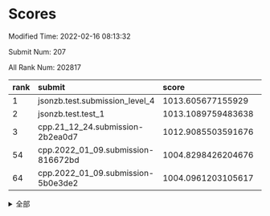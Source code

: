 # Scores

Modified Time: 2022-02-16 08:13:32

Submit Num: 207

All Rank Num: 202817

| rank |               submit               |       score        |       sigma        | pk_num |
| :--- | :--------------------------------- | :----------------- | :----------------- | :----- |
| 1    | jsonzb.test.submission_level_4     | 1013.605677155929  | 0.8136527450669531 | 3921   |
| 2    | jsonzb.test.test_1                 | 1013.1089759483638 | 0.8113015505586626 | 3923   |
| 3    | cpp.21_12_24.submission-2b2ea0d7   | 1012.9085503591676 | 0.801367971236547  | 3915   |
| 54   | cpp.2022_01_09.submission-816672bd | 1004.8298426204676 | 0.7131554371527952 | 3919   |
| 64   | cpp.2022_01_09.submission-5b0e3de2 | 1004.0961203105617 | 0.7215567872527956 | 3922   |


<details>
<summary>全部</summary>

| rank |                 submit                 |       score        |       sigma        | pk_num |
| :--- | :------------------------------------- | :----------------- | :----------------- | :----- |
| 1    | jsonzb.test.submission_level_4         | 1013.605677155929  | 0.8136527450669531 | 3921   |
| 2    | jsonzb.test.test_1                     | 1013.1089759483638 | 0.8113015505586626 | 3923   |
| 3    | cpp.21_12_24.submission-2b2ea0d7       | 1012.9085503591676 | 0.801367971236547  | 3915   |
| 4    | gobigger.level_3.submission_level_3_24 | 1011.8387126822092 | 0.7745111806825654 | 3916   |
| 5    | gobigger.level_3.submission_level_3_45 | 1011.4390254380227 | 0.7896106175800426 | 3919   |
| 6    | gobigger.level_3.submission_level_3_16 | 1011.4130118447023 | 0.7806824173795817 | 3922   |
| 7    | gobigger.level_3.submission_level_3_30 | 1011.075197910957  | 0.8032291681268852 | 3922   |
| 8    | gobigger.level_3.submission_level_3_20 | 1011.0750832001667 | 0.7738330015081802 | 3918   |
| 9    | gobigger.level_3.submission_level_3_38 | 1010.9459467591373 | 0.7647075692399334 | 3921   |
| 10   | gobigger.level_3.submission_level_3_41 | 1010.9174834586231 | 0.7853272415533316 | 3921   |
| 11   | gobigger.level_3.submission_level_3_1  | 1010.8503322923519 | 0.7882663795999176 | 3921   |
| 12   | gobigger.level_3.submission_level_3_37 | 1010.7900983697272 | 0.7539049473798981 | 3921   |
| 13   | gobigger.level_3.submission_level_3_2  | 1010.7689838097547 | 0.7849920267568248 | 3920   |
| 14   | gobigger.level_3.submission_level_3_44 | 1010.7669868974749 | 0.7693311368890408 | 3920   |
| 15   | gobigger.level_3.submission_level_3_3  | 1010.7256330209212 | 0.7866103429983996 | 3918   |
| 16   | gobigger.level_3.submission_level_3_36 | 1010.6149108663509 | 0.7755403366454791 | 3915   |
| 17   | gobigger.level_3.submission_level_3_10 | 1010.5142686178259 | 0.7578197257173912 | 3918   |
| 18   | gobigger.level_3.submission_level_3_48 | 1010.484995540018  | 0.7619838533363207 | 3914   |
| 19   | gobigger.level_3.submission_level_3_31 | 1010.4242763727771 | 0.7523932332241238 | 3919   |
| 20   | gobigger.level_3.submission_level_3_7  | 1010.3893330628636 | 0.7823934961884733 | 3924   |
| 21   | gobigger.level_3.submission_level_3_17 | 1010.3529411225267 | 0.7523443442311879 | 3921   |
| 22   | gobigger.level_3.submission_level_3_19 | 1010.2096014083379 | 0.7633175083570766 | 3923   |
| 23   | gobigger.level_3.submission_level_3_9  | 1010.1780793044115 | 0.783451375762203  | 3922   |
| 24   | gobigger.level_3.submission_level_3_5  | 1010.1673197205389 | 0.7715468736259447 | 3921   |
| 25   | gobigger.level_3.submission_level_3_21 | 1010.115120350136  | 0.7762357208780913 | 3916   |
| 26   | gobigger.level_3.submission_level_3_14 | 1010.0888626976167 | 0.7631802548423201 | 3916   |
| 27   | gobigger.level_3.submission_level_3_8  | 1010.0200592372022 | 0.7509088002308051 | 3918   |
| 28   | gobigger.level_3.submission_level_3_11 | 1009.9924143508938 | 0.7497563033289373 | 3918   |
| 29   | gobigger.level_3.submission_level_3_28 | 1009.967717980825  | 0.758886725521913  | 3920   |
| 30   | gobigger.level_3.submission_level_3_42 | 1009.9571108603951 | 0.7690387805881458 | 3917   |
| 31   | gobigger.level_3.submission_level_3_39 | 1009.8752706545368 | 0.7355847928604043 | 3921   |
| 32   | gobigger.level_3.submission_level_3_13 | 1009.8629311327173 | 0.7606142290296464 | 3915   |
| 33   | gobigger.level_3.submission_level_3_49 | 1009.8594003283675 | 0.7643810310172945 | 3916   |
| 34   | gobigger.level_3.submission_level_3_40 | 1009.8531433026042 | 0.7515696011632823 | 3920   |
| 35   | gobigger.level_3.submission_level_3_23 | 1009.710981739929  | 0.7516635682381702 | 3920   |
| 36   | gobigger.level_3.submission_level_3_26 | 1009.6318724428402 | 0.7739474058097368 | 3922   |
| 37   | gobigger.level_3.submission_level_3_35 | 1009.6231033132057 | 0.7648874229414555 | 3924   |
| 38   | gobigger.level_3.submission_level_3_18 | 1009.6176038847493 | 0.7371573980754366 | 3922   |
| 39   | gobigger.level_3.submission_level_3_46 | 1009.6169868898794 | 0.7503621506252612 | 3913   |
| 40   | gobigger.level_3.submission_level_3_32 | 1009.5954683350351 | 0.7809448146359689 | 3910   |
| 41   | gobigger.level_3.submission_level_3_34 | 1009.5695145567607 | 0.7703792914496703 | 3914   |
| 42   | gobigger.level_3.submission_level_3_0  | 1009.4053042269187 | 0.7660980622111608 | 3917   |
| 43   | gobigger.level_3.submission_level_3_47 | 1009.3144349853188 | 0.7329255241403722 | 3920   |
| 44   | gobigger.level_3.submission_level_3_43 | 1009.2987816763781 | 0.7549362056838951 | 3916   |
| 45   | gobigger.level_3.submission_level_3_33 | 1009.2492068477087 | 0.7525410094184614 | 3917   |
| 46   | gobigger.level_3.submission_level_3_22 | 1009.2092359026011 | 0.7634184794491932 | 3922   |
| 47   | gobigger.level_3.submission_level_3_25 | 1009.1878997244085 | 0.7443446865857505 | 3924   |
| 48   | gobigger.level_3.submission_level_3_6  | 1009.1666318658562 | 0.7517909656065792 | 3922   |
| 49   | gobigger.level_3.submission_level_3_4  | 1009.065697841394  | 0.737326122426736  | 3916   |
| 50   | gobigger.level_3.submission_level_3_15 | 1008.9532007398308 | 0.7413231504509518 | 3918   |
| 51   | gobigger.level_3.submission_level_3_27 | 1008.906590827271  | 0.7484412708988242 | 3920   |
| 52   | gobigger.level_3.submission_level_3_29 | 1008.8476068266884 | 0.7422934466846077 | 3919   |
| 53   | gobigger.level_3.submission_level_3_12 | 1008.3419915549308 | 0.7396494964329227 | 3919   |
| 54   | cpp.2022_01_09.submission-816672bd     | 1004.8298426204676 | 0.7131554371527952 | 3919   |
| 55   | gobigger.level_1.submission_level_1_20 | 1004.8025394925717 | 0.7221649621566957 | 3915   |
| 56   | gobigger.level_1.submission_level_1_30 | 1004.6564508502643 | 0.7105406226153698 | 3918   |
| 57   | gobigger.level_1.submission_level_1_35 | 1004.6481422730883 | 0.7132334844925786 | 3917   |
| 58   | gobigger.level_1.submission_level_1_4  | 1004.4836026474375 | 0.7258589385075462 | 3923   |
| 59   | gobigger.level_1.submission_level_1_24 | 1004.361720605875  | 0.7412889131448057 | 3922   |
| 60   | gobigger.level_1.submission_level_1_26 | 1004.2300545086281 | 0.716794169797843  | 3921   |
| 61   | gobigger.level_1.submission_level_1_37 | 1004.2239902489565 | 0.7170697646477415 | 3919   |
| 62   | gobigger.level_1.submission_level_1_5  | 1004.2239019386034 | 0.7184081162394578 | 3915   |
| 63   | gobigger.level_1.submission_level_1_6  | 1004.1815672589325 | 0.723622936898189  | 3919   |
| 64   | cpp.2022_01_09.submission-5b0e3de2     | 1004.0961203105617 | 0.7215567872527956 | 3922   |
| 65   | gobigger.level_1.submission_level_1_49 | 1004.0853438198578 | 0.7172839048517087 | 3920   |
| 66   | gobigger.level_1.submission_level_1_27 | 1004.0019868614132 | 0.711007430769433  | 3921   |
| 67   | gobigger.level_1.submission_level_1_16 | 1003.9948176785239 | 0.7212128526883217 | 3923   |
| 68   | gobigger.level_1.submission_level_1_1  | 1003.9115201622097 | 0.7217840601549881 | 3919   |
| 69   | gobigger.level_1.submission_level_1_15 | 1003.8576422717161 | 0.7049462619337499 | 3915   |
| 70   | gobigger.level_1.submission_level_1_34 | 1003.7658739758864 | 0.7138775248607551 | 3920   |
| 71   | gobigger.level_1.submission_level_1_19 | 1003.7623078103293 | 0.7259172772010187 | 3918   |
| 72   | gobigger.level_1.submission_level_1_40 | 1003.7177541980353 | 0.7174153212719567 | 3917   |
| 73   | gobigger.level_1.submission_level_1_47 | 1003.6124080720143 | 0.7168718720468016 | 3924   |
| 74   | gobigger.level_1.submission_level_1_28 | 1003.5178218598495 | 0.7136375556006943 | 3922   |
| 75   | gobigger.level_1.submission_level_1_13 | 1003.464992753211  | 0.7195769166350796 | 3916   |
| 76   | gobigger.level_1.submission_level_1_11 | 1003.3776753916566 | 0.7283897409532778 | 3919   |
| 77   | gobigger.level_1.submission_level_1_44 | 1003.346898637792  | 0.7128437290723514 | 3915   |
| 78   | gobigger.level_1.submission_level_1_46 | 1003.3309786630103 | 0.7101529233643985 | 3917   |
| 79   | gobigger.level_1.submission_level_1_17 | 1003.2857950086245 | 0.7075507039957488 | 3921   |
| 80   | gobigger.level_1.submission_level_1_3  | 1003.2407395948482 | 0.7091601178384843 | 3915   |
| 81   | gobigger.level_1.submission_level_1_43 | 1003.2199291429524 | 0.7164996663830142 | 3918   |
| 82   | gobigger.level_1.submission_level_1_45 | 1003.1713844261145 | 0.7246273557682679 | 3917   |
| 83   | gobigger.level_1.submission_level_1_9  | 1003.1687011804624 | 0.7085457032035569 | 3921   |
| 84   | gobigger.level_1.submission_level_1_8  | 1003.1499764806113 | 0.7267170624598335 | 3918   |
| 85   | gobigger.level_1.submission_level_1_18 | 1003.0838129359892 | 0.7153123174537669 | 3917   |
| 86   | gobigger.level_1.submission_level_1_22 | 1003.0333123440089 | 0.7198282972039767 | 3917   |
| 87   | gobigger.level_1.submission_level_1_14 | 1003.0125468763364 | 0.7035072225372128 | 3921   |
| 88   | gobigger.level_1.submission_level_1_32 | 1002.9877643571812 | 0.6999231725167032 | 3921   |
| 89   | gobigger.level_1.submission_level_1_10 | 1002.9030330710897 | 0.7106803493770293 | 3923   |
| 90   | gobigger.level_1.submission_level_1_12 | 1002.817360616511  | 0.7172672142785199 | 3918   |
| 91   | gobigger.level_1.submission_level_1_36 | 1002.8124264288313 | 0.7086921559757681 | 3916   |
| 92   | gobigger.level_1.submission_level_1_41 | 1002.7733015573572 | 0.7213833508389901 | 3921   |
| 93   | gobigger.level_1.submission_level_1_21 | 1002.7658858103795 | 0.7142510920643776 | 3917   |
| 94   | gobigger.level_1.submission_level_1_2  | 1002.6338898931074 | 0.7141736653544963 | 3921   |
| 95   | gobigger.level_1.submission_level_1_0  | 1002.5991621243626 | 0.7092419992441104 | 3918   |
| 96   | gobigger.level_1.submission_level_1_23 | 1002.5657528236839 | 0.7146408498449548 | 3922   |
| 97   | gobigger.level_1.submission_level_1_31 | 1002.4903245739051 | 0.7095305546697938 | 3922   |
| 98   | gobigger.level_1.submission_level_1_38 | 1002.2948017640662 | 0.7138586256710022 | 3918   |
| 99   | gobigger.level_1.submission_level_1_33 | 1002.2553566248158 | 0.7126904256476513 | 3923   |
| 100  | gobigger.level_1.submission_level_1_7  | 1002.1624545789006 | 0.7090344044677288 | 3918   |
| 101  | gobigger.level_1.submission_level_1_25 | 1002.0166909637439 | 0.7035182398656752 | 3916   |
| 102  | gobigger.level_1.submission_level_1_48 | 1001.9554853836169 | 0.7304812705759824 | 3920   |
| 103  | gobigger.level_1.submission_level_1_39 | 1001.9381741839733 | 0.7180355805061635 | 3918   |
| 104  | gobigger.level_1.submission_level_1_29 | 1001.8465389212856 | 0.7165691044233716 | 3923   |
| 105  | gobigger.level_1.submission_level_1_42 | 1001.4291774251835 | 0.7149968440370872 | 3920   |
| 106  | gobigger.random.submission_random_25   | 997.4250841984843  | 0.7033163187121482 | 3917   |
| 107  | gobigger.random.submission_random_2    | 996.7399041923348  | 0.7246962975520203 | 3924   |
| 108  | gobigger.random.submission_random_33   | 996.6551868376549  | 0.7113076536678947 | 3914   |
| 109  | gobigger.random.submission_random_34   | 996.4926469380231  | 0.7198042528113926 | 3921   |
| 110  | gobigger.random.submission_random_10   | 996.4668136188649  | 0.7095488620109696 | 3919   |
| 111  | gobigger.random.submission_random_31   | 996.4135146011927  | 0.7017838690108401 | 3924   |
| 112  | gobigger.random.submission_random_16   | 996.3940000801724  | 0.7051238346981055 | 3917   |
| 113  | gobigger.random.submission_random_29   | 996.3914218785677  | 0.7126893494680329 | 3920   |
| 114  | gobigger.random.submission_random_42   | 996.3475602917918  | 0.7014425177039368 | 3922   |
| 115  | gobigger.random.submission_random_46   | 996.3389613676209  | 0.7233667663719762 | 3919   |
| 116  | gobigger.random.submission_random_30   | 996.3030951123992  | 0.7206833213443442 | 3925   |
| 117  | gobigger.random.submission_random_14   | 996.2818217352757  | 0.7021404927111232 | 3921   |
| 118  | gobigger.random.submission_random_43   | 996.2355539752642  | 0.7268584855363098 | 3919   |
| 119  | gobigger.random.submission_random_44   | 996.2314069138605  | 0.7014692498727642 | 3922   |
| 120  | gobigger.random.submission_random_38   | 996.2043336794205  | 0.6946428838295984 | 3922   |
| 121  | gobigger.random.submission_random_39   | 996.1443962470457  | 0.7058729524531946 | 3916   |
| 122  | gobigger.random.submission_random_6    | 996.1363249321652  | 0.7031983124147534 | 3919   |
| 123  | gobigger.random.submission_random_32   | 996.1298555101199  | 0.7066627678382922 | 3920   |
| 124  | gobigger.random.submission_random_26   | 996.1228268014627  | 0.7149760047856828 | 3923   |
| 125  | gobigger.random.submission_random_15   | 996.0992648968605  | 0.7170867961101007 | 3923   |
| 126  | gobigger.random.submission_random_4    | 996.053114705616   | 0.7098913820805638 | 3919   |
| 127  | gobigger.random.submission_random_47   | 996.0053184305499  | 0.7127902208428916 | 3919   |
| 128  | gobigger.random.submission_random_3    | 995.9925318144018  | 0.7161702288810596 | 3925   |
| 129  | gobigger.random.submission_random_11   | 995.9814887632887  | 0.7129753502478564 | 3925   |
| 130  | gobigger.random.submission_random_48   | 995.9440257414835  | 0.7073046559406512 | 3918   |
| 131  | gobigger.random.submission_random_5    | 995.921235954848   | 0.7069158738549624 | 3917   |
| 132  | gobigger.random.submission_random_12   | 995.8907740267516  | 0.7108628036526102 | 3919   |
| 133  | gobigger.random.submission_random_23   | 995.8455013914765  | 0.70571436453221   | 3921   |
| 134  | gobigger.random.submission_random_28   | 995.8448579645252  | 0.7251096589855311 | 3919   |
| 135  | gobigger.random.submission_random_37   | 995.8001674005985  | 0.7125293209818229 | 3914   |
| 136  | gobigger.random.submission_random_9    | 995.720087639881   | 0.7098324944301755 | 3922   |
| 137  | gobigger.random.submission_random_19   | 995.7153886903559  | 0.7187829494621946 | 3919   |
| 138  | gobigger.random.submission_random_22   | 995.6763231605692  | 0.715841722437103  | 3923   |
| 139  | gobigger.random.submission_random_18   | 995.6710344803857  | 0.7221010420539506 | 3921   |
| 140  | gobigger.random.submission_random_49   | 995.6519999835618  | 0.7144526745863563 | 3921   |
| 141  | gobigger.random.submission_random_21   | 995.6259161080272  | 0.7191213534481677 | 3917   |
| 142  | gobigger.random.submission_random_8    | 995.6185106248283  | 0.705342012269031  | 3917   |
| 143  | gobigger.random.submission_random_0    | 995.607595680094   | 0.7197145005693576 | 3915   |
| 144  | gobigger.random.submission_random_27   | 995.5725373391515  | 0.6985593234790966 | 3919   |
| 145  | gobigger.random.submission_random_17   | 995.5550381440695  | 0.7098667443665471 | 3923   |
| 146  | gobigger.random.submission_random_13   | 995.4580324982971  | 0.7196486949965791 | 3920   |
| 147  | gobigger.random.submission_random_1    | 995.4505899610577  | 0.7198377973351964 | 3919   |
| 148  | gobigger.random.submission_random_41   | 995.3242848686335  | 0.7152704512592618 | 3925   |
| 149  | gobigger.random.submission_random_45   | 995.3209254325267  | 0.7156505251625281 | 3918   |
| 150  | gobigger.random.submission_random_35   | 995.2726774636167  | 0.7133870396603934 | 3915   |
| 151  | gobigger.random.submission_random_40   | 995.2636029416058  | 0.7032491752359329 | 3917   |
| 152  | gobigger.random.submission_random_7    | 995.124638484589   | 0.7238797267229597 | 3919   |
| 153  | gobigger.random.submission_random_20   | 995.0659532814642  | 0.7166983056895493 | 3920   |
| 154  | gobigger.random.submission_random_24   | 995.0590128924373  | 0.7108313654593745 | 3928   |
| 155  | gobigger.random.submission_random_36   | 994.8158844340932  | 0.7218109204325492 | 3916   |
| 156  | gobigger.level_2.submission_level_2_45 | 994.659684033155   | 0.7329179052278223 | 3921   |
| 157  | gobigger.level_2.submission_level_2_37 | 994.3950630544414  | 0.7323892508908924 | 3914   |
| 158  | gobigger.level_2.submission_level_2_16 | 994.0203434819235  | 0.7251081143464412 | 3915   |
| 159  | gobigger.level_2.submission_level_2_27 | 993.7339623327222  | 0.7468446107535424 | 3919   |
| 160  | gobigger.level_2.submission_level_2_9  | 993.7133564520125  | 0.7172870075896953 | 3914   |
| 161  | gobigger.level_2.submission_level_2_39 | 993.6914439195747  | 0.724692818982177  | 3921   |
| 162  | gobigger.level_2.submission_level_2_34 | 993.6453341963722  | 0.7313063306002373 | 3919   |
| 163  | gobigger.level_2.submission_level_2_31 | 993.5619997011765  | 0.7430115212542148 | 3917   |
| 164  | gobigger.level_2.submission_level_2_36 | 993.4769815768833  | 0.7486687835726697 | 3916   |
| 165  | gobigger.level_2.submission_level_2_2  | 993.4567538867145  | 0.7278844673898192 | 3916   |
| 166  | gobigger.level_2.submission_level_2_23 | 993.2977808475753  | 0.7134752920268087 | 3921   |
| 167  | gobigger.level_2.submission_level_2_4  | 993.2699849314979  | 0.7253248123314355 | 3914   |
| 168  | gobigger.level_2.submission_level_2_22 | 993.0964760495126  | 0.7274736343881776 | 3917   |
| 169  | gobigger.level_2.submission_level_2_21 | 993.0757133090565  | 0.7284642195702241 | 3917   |
| 170  | gobigger.level_2.submission_level_2_10 | 992.6521562871834  | 0.7383522106345641 | 3919   |
| 171  | gobigger.level_2.submission_level_2_42 | 992.4458914194539  | 0.7404796021067481 | 3918   |
| 172  | gobigger.level_2.submission_level_2_28 | 992.3605528042506  | 0.7251427471306461 | 3919   |
| 173  | gobigger.level_2.submission_level_2_0  | 992.2520104171632  | 0.7481390215067    | 3918   |
| 174  | gobigger.level_2.submission_level_2_30 | 992.2119265545542  | 0.7370382444082291 | 3918   |
| 175  | gobigger.level_2.submission_level_2_26 | 992.1838581209129  | 0.7301688679437891 | 3919   |
| 176  | gobigger.level_2.submission_level_2_15 | 992.1728357749796  | 0.7347305166681262 | 3921   |
| 177  | gobigger.level_2.submission_level_2_49 | 992.112186894432   | 0.7345012350523167 | 3917   |
| 178  | gobigger.level_2.submission_level_2_1  | 992.0842850963179  | 0.7233720077983751 | 3920   |
| 179  | gobigger.level_2.submission_level_2_24 | 992.0230790613671  | 0.7298123059338715 | 3922   |
| 180  | gobigger.level_2.submission_level_2_5  | 991.9726792682237  | 0.7416048381833887 | 3920   |
| 181  | gobigger.level_2.submission_level_2_25 | 991.8540745214486  | 0.7401794092595948 | 3919   |
| 182  | gobigger.level_2.submission_level_2_47 | 991.8491772208048  | 0.7351657046063311 | 3912   |
| 183  | gobigger.level_2.submission_level_2_6  | 991.8325477126649  | 0.7331207609983027 | 3920   |
| 184  | gobigger.level_2.submission_level_2_29 | 991.8017051861087  | 0.7414732782940915 | 3921   |
| 185  | gobigger.level_2.submission_level_2_8  | 991.7649357154937  | 0.7346753163455999 | 3920   |
| 186  | gobigger.level_2.submission_level_2_32 | 991.7313810879631  | 0.7702549389630946 | 3922   |
| 187  | gobigger.level_2.submission_level_2_40 | 991.4132847847751  | 0.747378034026268  | 3919   |
| 188  | gobigger.level_2.submission_level_2_11 | 991.2830245826367  | 0.761734355103114  | 3923   |
| 189  | gobigger.level_2.submission_level_2_41 | 991.254532232618   | 0.745419749649603  | 3923   |
| 190  | gobigger.level_2.submission_level_2_17 | 991.2336695716651  | 0.7696446208730348 | 3917   |
| 191  | gobigger.level_2.submission_level_2_7  | 991.2250435317771  | 0.7456258507672364 | 3922   |
| 192  | gobigger.level_2.submission_level_2_18 | 991.1166654784162  | 0.754495350412305  | 3922   |
| 193  | gobigger.level_2.submission_level_2_3  | 991.0780378459832  | 0.7430953331292152 | 3919   |
| 194  | gobigger.level_2.submission_level_2_33 | 991.0302372955741  | 0.7421109429370222 | 3918   |
| 195  | gobigger.level_2.submission_level_2_13 | 990.8803916520044  | 0.7538905646366635 | 3918   |
| 196  | gobigger.level_2.submission_level_2_43 | 990.846821667185   | 0.7606101767928732 | 3919   |
| 197  | gobigger.level_2.submission_level_2_19 | 990.8376388892858  | 0.7569988248789066 | 3919   |
| 198  | gobigger.level_2.submission_level_2_46 | 990.764100293194   | 0.7832818083674291 | 3921   |
| 199  | gobigger.level_2.submission_level_2_35 | 990.6490971065241  | 0.7654323259014014 | 3920   |
| 200  | gobigger.level_2.submission_level_2_20 | 990.6030002072245  | 0.7482824658702428 | 3916   |
| 201  | gobigger.level_2.submission_level_2_44 | 990.4916110404802  | 0.7756582185655796 | 3921   |
| 202  | gobigger.level_2.submission_level_2_12 | 990.3953805666195  | 0.764408991294604  | 3914   |
| 203  | gobigger.level_2.submission_level_2_48 | 990.2603966925954  | 0.7735364128895433 | 3918   |
| 204  | gobigger.level_2.submission_level_2_38 | 989.790731518214   | 0.7507895910647402 | 3921   |
| 205  | gobigger.level_2.submission_level_2_14 | 989.7528718313657  | 0.7594627856372916 | 3921   |
| 206  | gobigger.none.submission_none_1        | 978.418104024671   | 1.2631609731980287 | 3914   |
| 207  | gobigger.none.submission_none_0        | 977.6245475831921  | 1.3768897441986685 | 3920   |

</details>